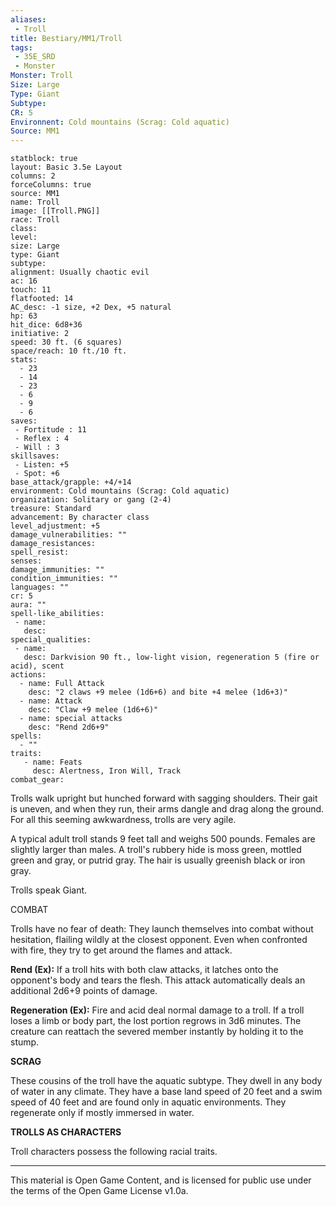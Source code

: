 ```yaml
---
aliases:
 - Troll
title: Bestiary/MM1/Troll
tags: 
 - 35E_SRD
 - Monster
Monster: Troll
Size: Large
Type: Giant
Subtype: 
CR: 5
Environnent: Cold mountains (Scrag: Cold aquatic)
Source: MM1
---
```


```statblock
statblock: true
layout: Basic 3.5e Layout
columns: 2
forceColumns: true
source: MM1 
name: Troll
image: [[Troll.PNG]]
race: Troll
class: 
level: 
size: Large
type: Giant
subtype: 
alignment: Usually chaotic evil
ac: 16
touch: 11
flatfooted: 14
AC_desc: -1 size, +2 Dex, +5 natural
hp: 63
hit_dice: 6d8+36
initiative: 2
speed: 30 ft. (6 squares)
space/reach: 10 ft./10 ft.
stats:
  - 23
  - 14
  - 23
  - 6
  - 9
  - 6
saves:
 - Fortitude : 11
 - Reflex : 4
 - Will : 3
skillsaves:
 - Listen: +5
 - Spot: +6
base_attack/grapple: +4/+14
environment: Cold mountains (Scrag: Cold aquatic)
organization: Solitary or gang (2-4)
treasure: Standard
advancement: By character class
level_adjustment: +5
damage_vulnerabilities: ""
damage_resistances: 
spell_resist: 
senses: 
damage_immunities: ""
condition_immunities: ""
languages: ""
cr: 5
aura: ""
spell-like_abilities:
 - name: 
   desc: 
special_qualities:
 - name:
   desc: Darkvision 90 ft., low-light vision, regeneration 5 (fire or acid), scent
actions:
  - name: Full Attack
    desc: "2 claws +9 melee (1d6+6) and bite +4 melee (1d6+3)"
  - name: Attack
    desc: "Claw +9 melee (1d6+6)"
  - name: special attacks
    desc: "Rend 2d6+9"
spells:
  - ""
traits:
   - name: Feats
     desc: Alertness, Iron Will, Track
combat_gear:  
```


Trolls walk upright but hunched forward with sagging shoulders. Their gait is uneven, and when they run, their arms dangle and drag along the ground. For all this seeming awkwardness, trolls are very agile.

A typical adult troll stands 9 feet tall and weighs 500 pounds. Females are slightly larger than males. A troll's rubbery hide is moss green, mottled green and gray, or putrid gray. The hair is usually greenish black or iron gray.

Trolls speak Giant.

COMBAT

Trolls have no fear of death: They launch themselves into combat without hesitation, flailing wildly at the closest opponent. Even when confronted with fire, they try to get around the flames and attack.


**Rend (Ex):** If a troll hits with both claw attacks, it latches onto the opponent's body and tears the flesh. This attack automatically deals an additional 2d6+9 points of damage.


**Regeneration (Ex):** Fire and acid deal normal damage to a troll. If a troll loses a limb or body part, the lost portion regrows in 3d6 minutes. The creature can reattach the severed member instantly by holding it to the stump.


**SCRAG**


These cousins of the troll have the aquatic subtype. They dwell in any body of water in any climate. They have a base land speed of 20 feet and a swim speed of 40 feet and are found only in aquatic environments. They regenerate only if mostly immersed in water.


**TROLLS AS CHARACTERS**


Troll characters possess the following racial traits.

---

This material is Open Game Content, and is licensed for public use under the terms of the Open Game License v1.0a.
